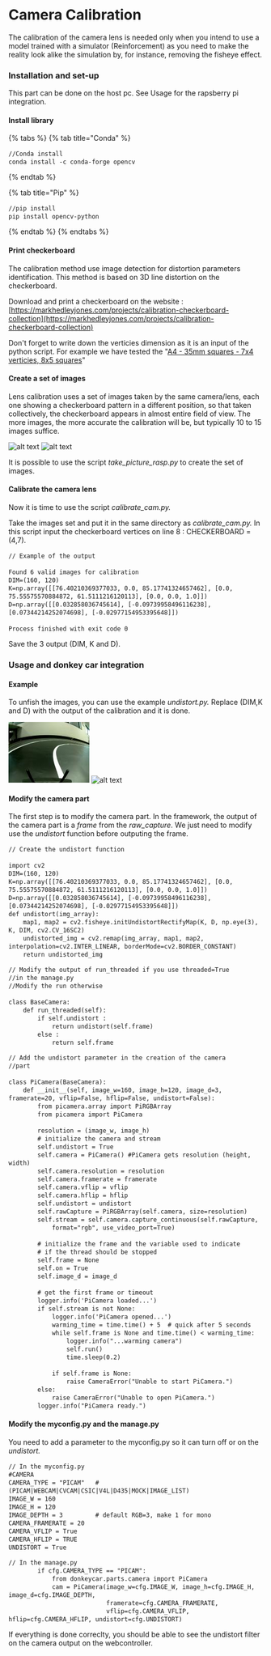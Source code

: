 # Camera Calibration

The calibration of the camera lens is needed only when you intend to use a model trained with a simulator (Reinforcement) as you need to make the reality look alike the simulation by, for instance, removing the fisheye effect.

### Installation and set-up

This part can be done on the host pc. See Usage for the rapsberry pi integration.

#### Install library

{% tabs %}
{% tab title="Conda" %}
```
//Conda install
conda install -c conda-forge opencv
```
{% endtab %}

{% tab title="Pip" %}
```
//pip install
pip install opencv-python
```
{% endtab %}
{% endtabs %}

#### Print checkerboard

The calibration method use image detection for distortion parameters identification. This method is based on 3D line distortion on the checkerboard.

Download and print a checkerboard on the website : [https://markhedleyjones.com/projects/calibration-checkerboard-collection](https://markhedleyjones.com/projects/calibration-checkerboard-collection)

Don't forget to write down the verticies dimension as it is an input of the python script. For example we have tested the "[A4 - 35mm squares - 7x4 verticies, 8x5 squares](https://raw.githubusercontent.com/MarkHedleyJones/markhedleyjones.github.io/master/media/calibration-checkerboard-collection/Checkerboard-A4-35mm-7x4.pdf)"

#### Create a set of images

Lens calibration uses a set of images taken by the same camera/lens, each one showing a checkerboard pattern in a different position, so that taken collectively, the checkerboard appears in almost entire field of view. The more images, the more accurate the calibration will be, but typically 10 to 15 images suffice.

![alt text](calibrate/img/fisheye\_1.jpg) ![alt text](calibrate/img/fisheye\_31.jpg)

It is possible to use the script _take\_picture\_rasp.py_ to create the set of images.

#### Calibrate the camera lens

Now it is time to use the script _calibrate\_cam.py._

Take the images set and put it in the same directory as _calibrate\_cam.py._ In this script input the checkerboard vertices on line 8 : CHECKERBOARD = (4,7).

```
// Example of the output

Found 6 valid images for calibration
DIM=(160, 120)
K=np.array([[76.40210369377033, 0.0, 85.17741324657462], [0.0, 75.55575570884872, 61.5111216120113], [0.0, 0.0, 1.0]])
D=np.array([[0.032858036745614], [-0.09739958496116238], [0.07344214252074698], [-0.02977154953395648]])

Process finished with exit code 0

```

Save the 3 output (DIM, K and D).

### Usage and donkey car integration

#### Example

To unfish the images, you can use the example _undistort.py._ Replace (DIM,K and D) with the output of the calibration and it is done.

![alt text](example.jpg) ![alt text](example\_unfish.jpg)

#### Modify the camera part

The first step is to modify the camera part. In the framework, the output of the camera part is a _frame_ from the _raw\_capture_. We just need to modify use the _undistort_ function before outputing the frame.

```
// Create the undistort function 

import cv2
DIM=(160, 120)
K=np.array([[76.40210369377033, 0.0, 85.17741324657462], [0.0, 75.55575570884872, 61.5111216120113], [0.0, 0.0, 1.0]])
D=np.array([[0.032858036745614], [-0.09739958496116238], [0.07344214252074698], [-0.02977154953395648]])
def undistort(img_array):
    map1, map2 = cv2.fisheye.initUndistortRectifyMap(K, D, np.eye(3), K, DIM, cv2.CV_16SC2)
    undistorted_img = cv2.remap(img_array, map1, map2, interpolation=cv2.INTER_LINEAR, borderMode=cv2.BORDER_CONSTANT)
    return undistorted_img
```

```
// Modify the output of run_threaded if you use threaded=True
//in the manage.py
//Modify the run otherwise

class BaseCamera:
    def run_threaded(self):
        if self.undistort :
            return undistort(self.frame)
        else :
            return self.frame
```



```
// Add the undistort parameter in the creation of the camera
//part

class PiCamera(BaseCamera):
    def __init__(self, image_w=160, image_h=120, image_d=3, framerate=20, vflip=False, hflip=False, undistort=False):
        from picamera.array import PiRGBArray
        from picamera import PiCamera

        resolution = (image_w, image_h)
        # initialize the camera and stream
        self.undistort = True
        self.camera = PiCamera() #PiCamera gets resolution (height, width)
        self.camera.resolution = resolution
        self.camera.framerate = framerate
        self.camera.vflip = vflip
        self.camera.hflip = hflip
        self.undistort = undistort
        self.rawCapture = PiRGBArray(self.camera, size=resolution)
        self.stream = self.camera.capture_continuous(self.rawCapture,
            format="rgb", use_video_port=True)

        # initialize the frame and the variable used to indicate
        # if the thread should be stopped
        self.frame = None
        self.on = True
        self.image_d = image_d

        # get the first frame or timeout
        logger.info('PiCamera loaded...')
        if self.stream is not None:
            logger.info('PiCamera opened...')
            warming_time = time.time() + 5  # quick after 5 seconds
            while self.frame is None and time.time() < warming_time:
                logger.info("...warming camera")
                self.run()
                time.sleep(0.2)

            if self.frame is None:
                raise CameraError("Unable to start PiCamera.")
        else:
            raise CameraError("Unable to open PiCamera.")
        logger.info("PiCamera ready.")
```

#### Modify the myconfig.py and the manage.py

You need to add a parameter to the myconfig.py so it can turn off or on the _undistort._

```
// In the myconfig.py
#CAMERA
CAMERA_TYPE = "PICAM"   # (PICAM|WEBCAM|CVCAM|CSIC|V4L|D435|MOCK|IMAGE_LIST)
IMAGE_W = 160
IMAGE_H = 120
IMAGE_DEPTH = 3         # default RGB=3, make 1 for mono
CAMERA_FRAMERATE = 20
CAMERA_VFLIP = True
CAMERA_HFLIP = TRUE
UNDISTORT = True
```

```
// In the manage.py
        if cfg.CAMERA_TYPE == "PICAM":
            from donkeycar.parts.camera import PiCamera
            cam = PiCamera(image_w=cfg.IMAGE_W, image_h=cfg.IMAGE_H, image_d=cfg.IMAGE_DEPTH,
                           framerate=cfg.CAMERA_FRAMERATE,
                           vflip=cfg.CAMERA_VFLIP, hflip=cfg.CAMERA_HFLIP, undistort=cfg.UNDISTORT)

```

If everything is done correclty, you should be able to see the undistort filter on the camera output on the webcontroller.
